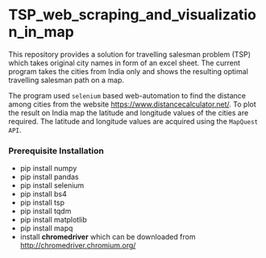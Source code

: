 # TSP_web_scraping_and_visualization_in_map

This repository provides a solution for travelling salesman problem (TSP) which takes original city names in form of an excel sheet. The current program takes the cities from India only and shows the resulting optimal travelling salesman path on a map.

The program used ```selenium``` based web-automation to find the distance among cities from the website <https://www.distancecalculator.net/>. To plot the result on India map the latitude and longitude values of the cities are required. The latitude and longitude values are acquired using the ```MapQuest API```. 

### Prerequisite Installation

- pip install numpy
- pip install pandas
- pip install selenium
- pip install bs4
- pip install tsp
- pip install tqdm
- pip install matplotlib
- pip install mapq
- install **chromedriver** which can be downloaded from <http://chromedriver.chromium.org/>
